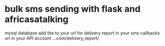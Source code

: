 # bulk sms sending with flask and africasatalking
 mysql database
 add the to your url for delivery report in your sms callbacks  url in your API account
 ...com/delivery_report/
 
